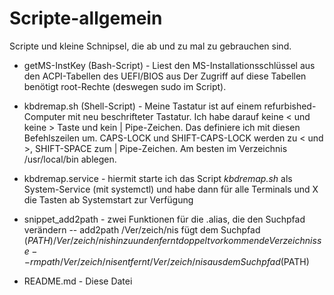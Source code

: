 # Scripte-allgemein

Scripte und kleine Schnipsel, die ab und zu mal zu gebrauchen sind.

- getMS-InstKey (Bash-Script) - Liest den MS-Installationsschlüssel aus den ACPI-Tabellen des UEFI/BIOS aus
Der Zugriff auf diese Tabellen benötigt root-Rechte (deswegen sudo im Script).

- kbdremap.sh (Shell-Script) - Meine Tastatur ist auf einem refurbished-Computer mit neu beschrifteter Tastatur. 
Ich habe darauf keine < und keine > Taste und kein | Pipe-Zeichen. Das definiere ich mit diesen Befehlszeilen um. 
CAPS-LOCK und SHIFT-CAPS-LOCK werden zu < und >, SHIFT-SPACE zum | Pipe-Zeichen. 
Am besten im Verzeichnis /usr/local/bin ablegen.

- kbdremap.service - hiermit starte ich das Script _kbdremap.sh_ als System-Service (mit systemctl) und 
habe dann für alle Terminals und X die Tasten ab Systemstart zur Verfügung

- snippet_add2path - zwei Funktionen für die .alias, die den Suchpfad verändern
-- add2path /Ver/zeich/nis fügt dem Suchpfad ($PATH) /Ver/zeich/nis hinzu und enfernt doppelt vorkommende Verzeichnisse
-- rmpath /Ver/zeich/nis entfernt /Ver/zeich/nis aus dem Suchpfad ($PATH)

- README.md - Diese Datei
